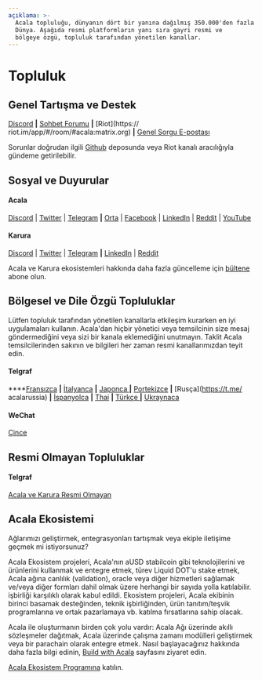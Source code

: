 ```yaml
---
açıklama: >-
  Acala topluluğu, dünyanın dört bir yanına dağılmış 350.000'den fazla üyeye sahiptir.
  Dünya. Aşağıda resmi platformların yanı sıra gayri resmi ve
  bölgeye özgü, topluluk tarafından yönetilen kanallar.
---
```


# Topluluk

## Genel Tartışma ve Destek

[Discord](https://discord.gg/vdbFVCH) **\|** [Sohbet Forumu](https://acala.discourse.group/) **\|** [Riot](https:// riot.im/app/#/room/#acala:matrix.org) **\|** [Genel Sorgu E-postası](mailto:hello@acala.network)

Sorunlar doğrudan ilgili [Github](https://github.com/AcalaNetwork) deposunda veya Riot kanalı aracılığıyla gündeme getirilebilir.

## **Sosyal ve Duyurular**

#### Acala

[Discord](https://discord.gg/vdbFVCH) \| [Twitter](https://twitter.com/AcalaNetwork) \| [Telegram](https://t.me/AcalaAnnouncement) **\|** [Orta](https://medium.com/acalanetwork) \| [Facebook](https://www.facebook.com/acalanetwork/) \| [LinkedIn](https://www.linkedin.com/company/acalanetwork) \| [Reddit](https://www.reddit.com/r/acalanetwork) \| [YouTube](http://youtube.com/c/acalanetwork)

#### **Karura**

[Discord](https://discord.gg/vdbFVCH) \| [Twitter](https://twitter.com/KaruraNetwork) \| [Telegram](https://t.me/karuraannouncements) **\|** [LinkedIn](https://www.linkedin.com/showcase/karuranetwork/) \| [Reddit](https://www.reddit.com/r/karuranetwork)

Acala ve Karura ekosistemleri hakkında daha fazla güncelleme için [bültene](https://share.hsforms.com/1X9RxkXk-R62I0VNbATaDXw4h8qc) abone olun.

## **Bölgesel ve Dile Özgü Topluluklar**

Lütfen topluluk tarafından yönetilen kanallarla etkileşim kurarken en iyi uygulamaları kullanın. Acala'dan hiçbir yönetici veya temsilcinin size mesaj göndermediğini veya sizi bir kanala eklemediğini unutmayın. Taklit Acala temsilcilerinden sakının ve bilgileri her zaman resmi kanallarımızdan teyit edin.

#### **Telgraf**

\*\*\*\*[Fransızca](https://t.me/AcalaFR) **\|** [İtalyanca](https://t.me/acalaitalia) **\|** [Japonca ](https://t.me/AcalaJapan) **\|** [Portekizce](https://t.me/acalaportugues) **\|** [Rusça](https://t.me/ acalarussia) **\|** [İspanyolca](https://t.me/acalaespanol) **\|** [Thai](https://t.me/acalathai) **\|** [Türkçe ](https://t.me/Acala_Turkiye) **\|** [Ukraynaca](https://t.me/acalaukraine)

#### **WeChat**

[Çince](https://u.wechat.com/MODhkDzRP9Lve93NmBI3EI8)

## **Resmi Olmayan Topluluklar**

#### **Telgraf**

[Acala ve Karura Resmi Olmayan](https://t.me/acala_karura_unofficial)

## Acala Ekosistemi

Ağlarımızı geliştirmek, entegrasyonları tartışmak veya ekiple iletişime geçmek mi istiyorsunuz?

Acala Ekosistem projeleri, Acala'nın aUSD stabilcoin gibi teknolojilerini ve ürünlerini kullanmak ve entegre etmek, türev Liquid DOT'u stake etmek, Acala ağına canlılık \(validation\), oracle veya diğer hizmetleri sağlamak ve/veya diğer formları dahil olmak üzere herhangi bir sayıda yolla katılabilir. işbirliği karşılıklı olarak kabul edildi. Ekosistem projeleri, Acala ekibinin birinci basamak desteğinden, teknik işbirliğinden, ürün tanıtım/teşvik programlarına ve ortak pazarlamaya vb. katılma fırsatlarına sahip olacak.

Acala ile oluşturmanın birden çok yolu vardır: Acala Ağı üzerinde akıllı sözleşmeler dağıtmak, Acala üzerinde çalışma zamanı modülleri geliştirmek veya bir parachain olarak entegre etmek. Nasıl başlayacağınız hakkında daha fazla bilgi edinin, [Build with Acala](https://wiki.acala.network/build/builders-portal) sayfasını ziyaret edin.

[Acala Ekosistem Programına](https://share.hsforms.com/1fgY6nspDShuyea2-WYyZxg4h8qc) katılın.
